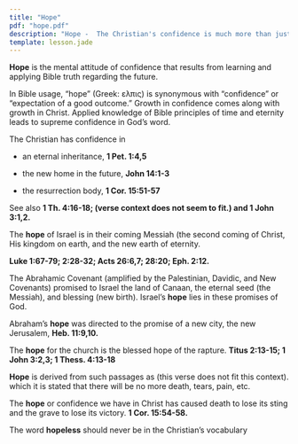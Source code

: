 ```yaml
---
title: "Hope"
pdf: "hope.pdf"
description: "Hope -  The Christian's confidence is much more than just wishful thinking."
template: lesson.jade
---
```


**Hope** is the mental attitude of confidence that results from learning and applying Bible truth regarding the future.

In Bible usage, “hope” (Greek: ελπις) is synonymous with “confidence” or “expectation of a good outcome.” Growth in confidence comes along with growth in Christ. Applied knowledge of Bible principles of time and eternity leads to supreme confidence in God’s word.

The Christian has confidence in

* an eternal inheritance, **1 Pet. 1:4,5**

* the new home in the future, **John 14:1-3**

* the resurrection body, **1 Cor. 15:51-57**

See also **1 Th. 4:16-18; (verse context does not seem to fit.) and 1 John 3:1,2.**

The **hope** of Israel is in their coming Messiah (the second coming of Christ, His kingdom on earth, and the new earth of eternity.

**Luke 1:67-79; 2:28-32; Acts 26:6,7; 28:20; Eph. 2:12.**

The Abrahamic Covenant (amplified by the Palestinian, Davidic, and New Covenants) promised to Israel the land of Canaan, the eternal seed (the Messiah), and blessing (new birth). Israel’s **hope** lies in these promises of God.

Abraham’s **hope** was directed to the promise of a new city, the new Jerusalem, **Heb. 11:9,10.**

The **hope** for the church is the blessed hope of the rapture. **Titus 2:13-15; 1 John 3:2,3; 1 Thess. 4:13-18**

**Hope** is derived from such passages as (this verse does not fit this context). which it is stated that there will be no more death, tears, pain, etc.

The **hope** or confidence we have in Christ has caused death to lose its sting and the grave to lose its victory. **1 Cor. 15:54-58.**

The word **hopeless** should never be in the Christian’s vocabulary

